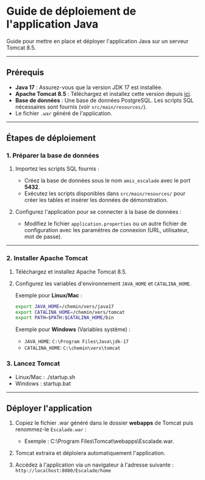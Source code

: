 # Guide de déploiement de l'application Java

Guide pour mettre en place et déployer l'application Java sur un serveur Tomcat 8.5.

---

## Prérequis

- **Java 17** : Assurez-vous que la version JDK 17 est installée.
- **Apache Tomcat 8.5** : Téléchargez et installez cette version depuis [ici](https://apache.root.lu/tomcat/tomcat-8/v8.5.93/bin/).
- **Base de données** : Une base de données PostgreSQL. Les scripts SQL nécessaires sont fournis (voir `src/main/resources/`).
- Le fichier `.war` généré de l'application.

---

## Étapes de déploiement

### 1. Préparer la base de données

1. Importez les scripts SQL fournis :
   - Créez la base de données sous le nom `amis_escalade` avec le port **5432**.
   - Exécutez les scripts disponibles dans `src/main/resources/` pour créer les tables et insérer les données de démonstration.

2. Configurez l'application pour se connecter à la base de données :
   - Modifiez le fichier `application.properties` ou un autre fichier de configuration avec les paramètres de connexion (URL, utilisateur, mot de passe).

---

### 2. Installer Apache Tomcat

1. Téléchargez et installez Apache Tomcat 8.5.
2. Configurez les variables d'environnement `JAVA_HOME` et `CATALINA_HOME`.

   Exemple pour **Linux/Mac** :
   ```bash
   export JAVA_HOME=/chemin/vers/java17
   export CATALINA_HOME=/chemin/vers/tomcat
   export PATH=$PATH:$CATALINA_HOME/bin
   ```

   Exemple pour **Windows** (Variables système) :
   - `JAVA_HOME`: `C:\Program Files\Java\jdk-17`
   - `CATALINA_HOME`: `C:\chemin\vers\tomcat`

### 3. Lancez Tomcat

- Linux/Mac : ./startup.sh
- Windows : startup.bat

---

## Déployer l'application

1. Copiez le fichier .war généré dans le dossier **webapps** de Tomcat puis renommez-le `Escalade.war` :
   - Exemple : C:\Program Files\Tomcat\webapps\Escalade.war.

2. Tomcat extraira et déploiera automatiquement l'application.
3. Accédez à l'application via un navigateur à l'adresse suivante :
   `http://localhost:8080/Escalade/home`
